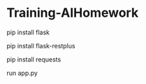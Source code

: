 # Training-AIHomework

pip install flask

pip install flask-restplus

pip install requests

run app.py
